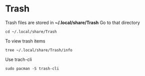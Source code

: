 # Trash

Trash files are stored in **~/.local/share/Trash**
Go to that directory
```
cd ~/.local/share/Trash
```

To view trash items
```
tree ~/.local/share/Trash/info
```

Use trach-cli
```
sudo pacman -S trash-cli
```
